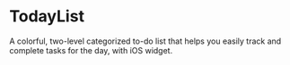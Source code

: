 # TodayList
A colorful, two-level categorized to-do list that helps you easily track and complete tasks for the day, with iOS widget.
